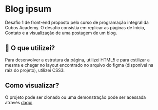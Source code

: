 # Blog ipsum

Desafio 1 de front-end proposto pelo curso de programação integral da Cubos Academy. O desafio consistia em replicar as páginas de Início, Contato e a visualização de uma postagem de um blog.

## :memo: O que utilizei?

Para desenvolver a estrutura da página, utilizei HTML5 e para estilizar a mesma e chegar no layout encontrado no arquivo do figma (disponível na raiz do projeto), utilizei CSS3.

## Como visualizar?

O projeto pode ser clonado ou uma demonstração pode ser acessada através [daqui](https://des1.gayapedro.dev.br).
